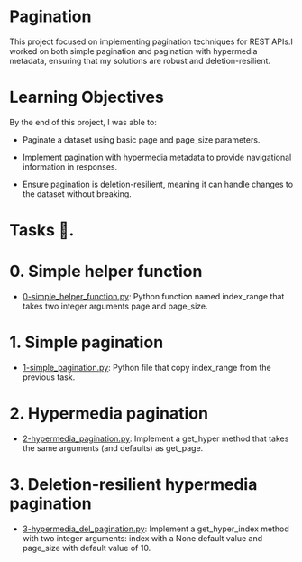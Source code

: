 # Pagination

This project focused on implementing pagination techniques for REST APIs.I worked on both simple pagination and pagination with hypermedia metadata, ensuring that my solutions are robust and deletion-resilient.

# Learning Objectives

By the end of this project, I was able to:

  - Paginate a dataset using basic page and page_size parameters.

  - Implement pagination with hypermedia metadata to provide navigational information in responses.

  - Ensure pagination is deletion-resilient, meaning it can handle changes to the dataset without breaking.

# Tasks 📃.

# 0. Simple helper function

  - <u>[0-simple_helper_function.py](https://github.com/Heshbon/alx-backend/blob/master/0x00-pagination/0-simple_helper_function.py)</u>: Python function named index_range that takes two integer arguments page and page_size.

# 1. Simple pagination

  - <u>[1-simple_pagination.py](https://github.com/Heshbon/alx-backend/blob/master/0x00-pagination/1-simple_pagination.py)</u>: Python file that copy index_range from the previous task.

#  2. Hypermedia pagination

  - <u>[2-hypermedia_pagination.py](https://github.com/Heshbon/alx-backend/blob/master/0x00-pagination/2-hypermedia_pagination.py)</u>: Implement a get_hyper method that takes the same arguments (and defaults) as get_page.

# 3. Deletion-resilient hypermedia pagination

  - <u>[3-hypermedia_del_pagination.py](https://github.com/Heshbon/alx-backend/blob/master/0x00-pagination/3-hypermedia_del_pagination.py)</u>: Implement a get_hyper_index method with two integer arguments: index with a None default value and page_size with default value of 10.
